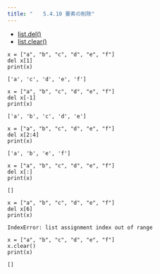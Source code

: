 ```yaml
---
title: "　　5.4.10 要素の削除"
---
```


* [list.del()](https://docs.python.org/ja/3/library/stdtypes.html#mutable-sequence-types)
* [list.clear()](https://docs.python.org/ja/3/library/stdtypes.html#mutable-sequence-types)

```python:サンプルコード
x = ["a", "b", "c", "d", "e", "f"]
del x[1]
print(x)
```

```text:実行結果
['a', 'c', 'd', 'e', 'f']
```

```python:サンプルコード
x = ["a", "b", "c", "d", "e", "f"]
del x[-1]
print(x)
```

```text:実行結果
['a', 'b', 'c', 'd', 'e']
```

```python:サンプルコード
x = ["a", "b", "c", "d", "e", "f"]
del x[2:4]
print(x)
```

```text:実行結果
['a', 'b', 'e', 'f']
```

```python:サンプルコード
x = ["a", "b", "c", "d", "e", "f"]
del x[:]
print(x)
```

```text:実行結果
[]
```

```python:サンプルコード
x = ["a", "b", "c", "d", "e", "f"]
del x[6]
print(x)
```

```text:実行結果
IndexError: list assignment index out of range
```

```python:サンプルコード
x = ["a", "b", "c", "d", "e", "f"]
x.clear()
print(x)
```

```text:実行結果
[]
```